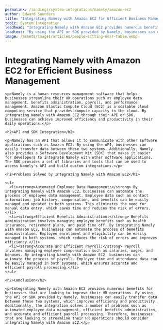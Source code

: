 ```yaml
---
permalink: /landings/system-integrations/namely/amazon-ec2
author: Edward Saunders
title: "Integrating Namely with Amazon EC2 for Efficient Business Management"
topic: System Integration
leadhead: "Integrating Namely with Amazon EC2 provides numerous benefits for businesses that are looking to improve their HR operations"
leadtext: "By using the API or SDK provided by Namely, businesses can easily transfer data between these two systems, which improves efficiency and productivity. Additionally, the integration solves a number of problems such as automated employee data management, efficient benefits administration, and accurate and efficient payroll processing. Therefore, businesses that are looking to streamline their HR operations should consider integrating Namely with Amazon EC2."
image: /assets/images/articles/people-sitting-near-table.webp
---
```

<div class="arttext">    <h1>Integrating Namely with Amazon EC2 for Efficient Business Management</h1>
    
    <p>Namely is a human resources management software that helps businesses streamline their HR operations such as employee data management, benefits administration, payroll, and performance management. Amazon Elastic Compute Cloud (EC2) is a scalable cloud computing service that provides compute capacity in the cloud. By integrating Namely with Amazon EC2 through their API or SDK, businesses can achieve improved efficiency and productivity in their daily operations.</p>
    
    <h2>API and SDK Integration</h2>
    
    <p>Namely has an API that allows it to communicate with other software applications such as Amazon EC2. By using the API, businesses can easily transfer data between these two systems. Additionally, Namely also provides a Software Development Kit (SDK) that makes it easier for developers to integrate Namely with other software applications. The SDK provides a set of libraries and tools that can be used to access Namely's API and build custom integrations.</p>
    
    <h2>Problems Solved by Integrating Namely with Amazon EC2</h2>
    
    <ul>
      <li><strong>Automated Employee Data Management:</strong> By integrating Namely with Amazon EC2, businesses can automate the process of employee data management. Employee data such as contact information, job history, compensation, and benefits can be easily managed and updated in both systems. This eliminates the need for manual data entry, which saves time and reduces the risk of errors.</li>
      <li><strong>Efficient Benefits Administration:</strong> Benefits administration involves managing employee benefits such as health insurance, retirement plans, and paid time off. By integrating Namely with Amazon EC2, businesses can automate the process of benefits administration. Employee enrollment and eligibility can be easily managed in both systems, which reduces the risk of errors and improves efficiency.</li>
      <li><strong>Accurate and Efficient Payroll:</strong> Payroll involves managing employee compensation such as salaries, wages, and bonuses. By integrating Namely with Amazon EC2, businesses can automate the process of payroll. Employee time and attendance data can be easily managed in both systems, which ensures accurate and efficient payroll processing.</li>
    </ul>
    
    <h2>Conclusion</h2>
    
    <p>Integrating Namely with Amazon EC2 provides numerous benefits for businesses that are looking to improve their HR operations. By using the API or SDK provided by Namely, businesses can easily transfer data between these two systems, which improves efficiency and productivity. Additionally, the integration solves a number of problems such as automated employee data management, efficient benefits administration, and accurate and efficient payroll processing. Therefore, businesses that are looking to streamline their HR operations should consider integrating Namely with Amazon EC2.</p>
</div>